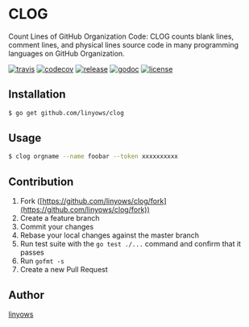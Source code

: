 CLOG
==

Count Lines of GitHub Organization Code: CLOG counts blank lines, comment
lines, and physical lines source code in many programming languages on GitHub
Organization.

[![travis](https://img.shields.io/travis/linyows/clog.svg?style=for-the-badge)][travis]
[![codecov](https://img.shields.io/codecov/c/github/linyows/clog.svg?style=for-the-badge)][codecov]
[![release](http://img.shields.io/github/release/linyows/clog.svg?style=for-the-badge)][release]
[![godoc](http://img.shields.io/badge/go-documentation-blue.svg?style=for-the-badge)][godoc]
[![license](http://img.shields.io/badge/license-MIT-blue.svg?style=for-the-badge)][license]

[travis]: https://travis-ci.org/linyows/clog
[release]: https://github.com/linyows/clog/releases
[license]: https://github.com/linyows/clog/blob/master/LICENSE
[godoc]: http://godoc.org/github.com/linyows/clog
[codecov]: https://codecov.io/gh/linyows/clog

Installation
--

```sh
$ go get github.com/linyows/clog
```

Usage
--

```sh
$ clog orgname --name foobar --token xxxxxxxxxx
```

Contribution
------------

1. Fork ([https://github.com/linyows/clog/fork](https://github.com/linyows/clog/fork))
1. Create a feature branch
1. Commit your changes
1. Rebase your local changes against the master branch
1. Run test suite with the `go test ./...` command and confirm that it passes
1. Run `gofmt -s`
1. Create a new Pull Request

Author
--

[linyows](https://github.com/linyows)
